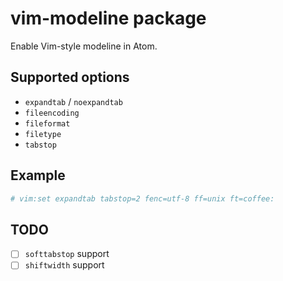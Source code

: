 # vim-modeline package

Enable Vim-style modeline in Atom.

## Supported options

- `expandtab` / `noexpandtab`
- `fileencoding`
- `fileformat`
- `filetype`
- `tabstop`

## Example

```ruby
# vim:set expandtab tabstop=2 fenc=utf-8 ff=unix ft=coffee:
```

## TODO

- [ ] `softtabstop` support
- [ ] `shiftwidth` support
